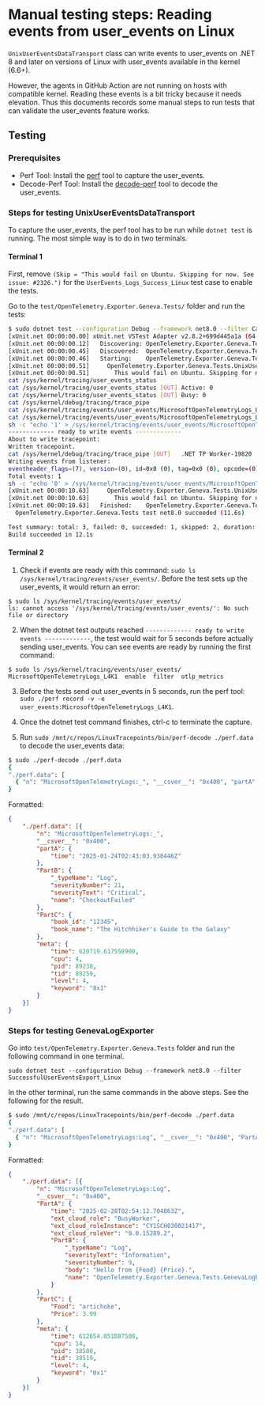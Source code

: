 # Manual testing steps: Reading events from user_events on Linux

`UnixUserEventsDataTransport` class can write events to user_events on .NET 8
and later on versions of Linux with user_events available in the kernel (6.6+).

However, the agents in GitHub Action are not running on hosts with compatible kernel.
Reading these events is a bit tricky because it needs elevation. Thus this
documents records some manual steps to run tests that can validate the
user_events feature works.

## Testing

### Prerequisites

* Perf Tool: Install the [perf](https://perf.wiki.kernel.org/index.php/Main_Page)
  tool to capture the user_events.
* Decode-Perf Tool: Install the [decode-perf](https://github.com/microsoft/LinuxTracepoints/tree/main/libeventheader-decode-cpp/tools)
  tool to decode the user_events.

### Steps for testing UnixUserEventsDataTransport

To capture the user_events, the perf tool has to be run while `dotnet test` is
running. The most simple way is to do in two terminals.

#### Terminal 1

First, remove `(Skip = "This would fail on Ubuntu. Skipping for now. See
issue: #2326.")` for the `UserEvents_Logs_Success_Linux` test case to enable the
tests.

Go to the `test/OpenTelemetry.Exporter.Geneva.Tests/` folder and run the tests:

```bash
$ sudo dotnet test --configuration Debug --framework net8.0 --filter CategoryName=Geneva:user_events --no-build
[xUnit.net 00:00:00.00] xUnit.net VSTest Adapter v2.8.2+699d445a1a (64-bit .NET 8.0.12)
[xUnit.net 00:00:00.12]   Discovering: OpenTelemetry.Exporter.Geneva.Tests
[xUnit.net 00:00:00.45]   Discovered:  OpenTelemetry.Exporter.Geneva.Tests
[xUnit.net 00:00:00.46]   Starting:    OpenTelemetry.Exporter.Geneva.Tests
[xUnit.net 00:00:00.51]     OpenTelemetry.Exporter.Geneva.Tests.UnixUserEventsDataTransportTests.UserEvents_Enabled_Success_Linux [SKIP]
[xUnit.net 00:00:00.51]       This would fail on Ubuntu. Skipping for now.
cat /sys/kernel/tracing/user_events_status
cat /sys/kernel/tracing/user_events_status [OUT] Active: 0
cat /sys/kernel/tracing/user_events_status [OUT] Busy: 0
cat /sys/kernel/debug/tracing/trace_pipe
cat /sys/kernel/tracing/events/user_events/MicrosoftOpenTelemetryLogs_L4K1/enable
cat /sys/kernel/tracing/events/user_events/MicrosoftOpenTelemetryLogs_L4K1/enable [OUT] 0
sh -c "echo '1' > /sys/kernel/tracing/events/user_events/MicrosoftOpenTelemetryLogs_L4K1/enable"
------------- ready to write events -------------
About to write tracepoint:
Written tracepoint.
cat /sys/kernel/debug/tracing/trace_pipe [OUT]   .NET TP Worker-19820   [004] ..... 620527.192577: MicrosoftOpenTelemetryLogs_L4K1: eventheader_flags=(7) version=(0) id=0x0 (0) tag=0x0 (0) opcode=(0) level=(4)
Writing events from listener:
eventheader_flags=(7), version=(0), id=0x0 (0), tag=0x0 (0), opcode=(0), level=(4)
Total events: 1
sh -c "echo '0' > /sys/kernel/tracing/events/user_events/MicrosoftOpenTelemetryLogs_L4K1/enable"
[xUnit.net 00:00:10.63]     OpenTelemetry.Exporter.Geneva.Tests.UnixUserEventsDataTransportTests.UserEvents_Disabled_Success_Linux [SKIP]
[xUnit.net 00:00:10.63]       This would fail on Ubuntu. Skipping for now.
[xUnit.net 00:00:10.63]   Finished:    OpenTelemetry.Exporter.Geneva.Tests
  OpenTelemetry.Exporter.Geneva.Tests test net8.0 succeeded (11.6s)

Test summary: total: 3, failed: 0, succeeded: 1, skipped: 2, duration: 11.6s
Build succeeded in 12.1s
```

#### Terminal 2

1. Check if events are ready with this command: `sudo ls /sys/kernel/tracing/events/user_events/`. Before the test sets up the user_events, it would return an error:

```
$ sudo ls /sys/kernel/tracing/events/user_events/
ls: cannot access '/sys/kernel/tracing/events/user_events/': No such file or directory
```

2. When the dotnet test outputs reached `------------- ready to write events -------------`, the test would wait for 5 seconds before actually sending user_events. You can see events are ready by running the first command:

```
$ sudo ls /sys/kernel/tracing/events/user_events/
MicrosoftOpenTelemetryLogs_L4K1  enable  filter  otlp_metrics
```

3. Before the tests send out user_events in 5 seconds, run the perf tool: `sudo ./perf record -v -e user_events:MicrosoftOpenTelemetryLogs_L4K1`.

5. Once the dotnet test command finishes, ctrl-c to terminate the capture.

6. Run `sudo /mnt/c/repos/LinuxTracepoints/bin/perf-decode ./perf.data` to decode the user_events data:

```bash
$ sudo ./perf-decode ./perf.data
{
"./perf.data": [
  { "n": "MicrosoftOpenTelemetryLogs:_", "__csver__": "0x400", "partA": { "time": "2025-01-24T02:43:03.938446Z" }, "PartB": { "_typeName": "Log", "severityNumber": 21, "severityText": "Critical", "name": "CheckoutFailed" }, "PartC": { "book_id": "12345", "book_name": "The Hitchhiker's Guide to the Galaxy" }, "meta": { "time": 620719.617558900, "cpu": 4, "pid": 89238, "tid": 89259, "level": 4, "keyword": "0x1" } } ]
}
```

Formatted:

```json
{
    "./perf.data": [{
        "n": "MicrosoftOpenTelemetryLogs:_",
        "__csver__": "0x400",
        "partA": {
            "time": "2025-01-24T02:43:03.938446Z"
        },
        "PartB": {
            "_typeName": "Log",
            "severityNumber": 21,
            "severityText": "Critical",
            "name": "CheckoutFailed"
        },
        "PartC": {
            "book_id": "12345",
            "book_name": "The Hitchhiker's Guide to the Galaxy"
        },
        "meta": {
            "time": 620719.617558900,
            "cpu": 4,
            "pid": 89238,
            "tid": 89259,
            "level": 4,
            "keyword": "0x1"
        }
    }]
}
```

### Steps for testing GenevaLogExporter

Go into `test/OpenTelemetry.Exporter.Geneva.Tests` folder
and run the following command in one terminal.

```
sudo dotnet test --configuration Debug --framework net8.0 --filter SuccessfulUserEventsExport_Linux
```

In the other terminal, run the same commands in the above steps. See the following for the result.

```bash
$ sudo /mnt/c/repos/LinuxTracepoints/bin/perf-decode ./perf.data
{
"./perf.data": [
  { "n": "MicrosoftOpenTelemetryLogs:Log", "__csver__": "0x400", "PartA": { "time": "2025-02-28T02:54:12.704863Z", "ext_cloud_role": "BusyWorker", "ext_cloud_roleInstance": "CY1SCH030021417", "ext_cloud_roleVer": "9.0.15289.2", "PartB": { "_typeName": "Log", "severityText": "Information", "severityNumber": 9, "body": "Hello from {Food} {Price}.", "name": "OpenTelemetry.Exporter.Geneva.Tests.GenevaLogExporterTests" } }, "PartC": { "Food": "artichoke", "Price": 3.99 }, "meta": { "time": 612654.051887500, "cpu": 14, "pid": 38500, "tid": 38519, "level": 4, "keyword": "0x1" } } ]
}
```

Formatted:

```json
{
    "./perf.data": [{
        "n": "MicrosoftOpenTelemetryLogs:Log",
        "__csver__": "0x400",
        "PartA": {
            "time": "2025-02-28T02:54:12.704863Z",
            "ext_cloud_role": "BusyWorker",
            "ext_cloud_roleInstance": "CY1SCH030021417",
            "ext_cloud_roleVer": "9.0.15289.2",
            "PartB": {
                "_typeName": "Log",
                "severityText": "Information",
                "severityNumber": 9,
                "body": "Hello from {Food} {Price}.",
                "name": "OpenTelemetry.Exporter.Geneva.Tests.GenevaLogExporterTests"
            }
        },
        "PartC": {
            "Food": "artichoke",
            "Price": 3.99
        },
        "meta": {
            "time": 612654.051887500,
            "cpu": 14,
            "pid": 38500,
            "tid": 38519,
            "level": 4,
            "keyword": "0x1"
        }
    }]
}
```
